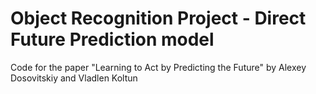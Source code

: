 # Object Recognition Project - Direct Future Prediction model
Code for the paper "Learning to Act by Predicting the Future" by Alexey Dosovitskiy and Vladlen Koltun
